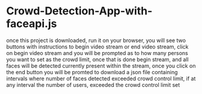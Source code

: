 # Crowd-Detection-App-with-faceapi.js

once this project is downloaded, run it on your browser, you will see two buttons with instructions to begin video stream or end video stream, 
click on begin video stream and you will be prompted as to how many persons you want to set as the crowd limit, once that is done begin stream,
and all faces will be detected currently present within the stream, once you click on the end button you will be promted to download a json 
file containing intervals where number of faces detected exceeded crowd control limit, if at any interval the number of users, exceeded the
crowd control limit set  
